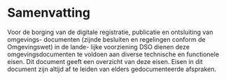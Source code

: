 # Samenvatting

Voor de borging van de digitale registratie, publicatie en ontsluiting van omgevings-
documenten (zijnde besluiten en regelingen conform de Omgevingswet) in de lande-
lijke voorziening DSO dienen deze omgevingsdocumenten te voldoen aan diverse
technische en functionele eisen. Dit document geeft een overzicht van deze eisen. Eisen in dit document zijn altijd af te leiden van elders gedocumenteerde afspraken.

